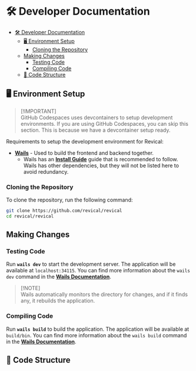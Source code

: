 <!-- Part of the Revical Project, under the MIT license. See '/LICENSE' for license information. SPDX-License-Identifier: MIT License. -->

# 🛠️ Developer Documentation

- [🛠️ Developer Documentation](#️-developer-documentation)
  - [🖥️ Environment Setup](#️-environment-setup)
    - [Cloning the Repository](#cloning-the-repository)
  - [Making Changes](#making-changes)
    - [Testing Code](#testing-code)
    - [Compiling Code](#compiling-code)
  - [📁 Code Structure](#-code-structure)

## 🖥️ Environment Setup

> [!IMPORTANT]\
> GitHub Codespaces uses devcontainers to setup development environments. If you are using GitHub Codespaces, you can skip this section. This is because we have a devcontainer setup ready.

Requirements to setup the development environment for Revical:

- [**Wails**](https://wails.app/) - Used to build the frontend and backend together.
  - Wails has an [**Install Guide**](https://wails.io/docs/gettingstarted/installation) guide that is recommended to follow. Wails has other dependencies, but they will not be listed here to avoid redundancy.

### Cloning the Repository

To clone the repository, run the following command:

```bash
git clone https://github.com/revical/revical
cd revical/revical
```

## Making Changes

### Testing Code

Run **`wails dev`** to start the development server. The application will be available at `localhost:34115`. You can find more information about the `wails dev` command in the [**Wails Documentation**](https://wails.io/docs/reference/cli/#dev).

> [!NOTE]\
> Wails automatically monitors the directory for changes, and if it finds any, it rebuilds the application.

### Compiling Code

Run **`wails build`** to build the application. The application will be available at `build/bin`. You can find more information about the `wails build` command in the [**Wails Documentation**](https://wails.io/docs/reference/cli/#build).

## 📁 Code Structure